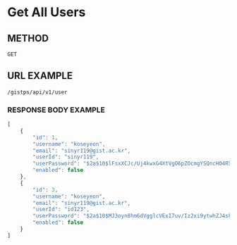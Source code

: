 # Get All Users



## METHOD

```text
GET
```

## URL EXAMPLE

```text
/gistps/api/v1/user
```



### RESPONSE BODY EXAMPLE

```javascript
[
    {
        "id": 1,
        "username": "koseyeon",
        "email": "sinyr119@gist.ac.kr",
        "userId": "sinyr119",
        "userPassword": "$2a$10$lFsxXCJc/Uj4kwxG4XtVgO6pZOcmgYSQncHO4R5hrPcRTw4YdNJhm",
        "enabled": false
    },
    {
        "id": 3,
        "username": "koseyeon",
        "email": "sinyr119@gist.ac.kr",
        "userId": "id123",
        "userPassword": "$2a$10$MJ3oyn8hm6dVgglcVExI7uv/Iz2xi9ytwhZJ4sF6Atd70quNFj5oe",
        "enabled": false
    }
]
```

